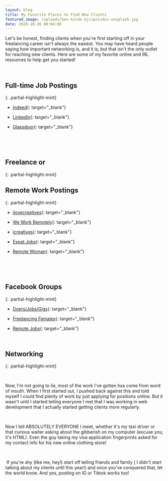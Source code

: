 ```yaml
---
layout: blog
title: My Favorite Places to Find New Clients
featured_image: /uploads/ben-kolde-ajcipx1vdxi-unsplash.jpg
date: 2020-10-26 00:04:00
---
```


Let's be honest, finding clients when you're first starting off in your freelancing career isn't always the easiest. You may have heard people saying how important networking is, and it is, but that isn't the only outlet for reaching new clients. Here are some of my favorite online and IRL resources to help get you started\!

&nbsp;

## **Full-time Job Postings**
{: .partial-highlight-mint}

* [Indeed](https://www.indeed.com/){: target="_blank"}

* [LinkedIn](https://www.linkedin.com/in/jessie-bosley/){: target="_blank"}

* [Glassdoor](https://www.glassdoor.com/){: target="_blank"}

&nbsp;

&nbsp;

## Freelance or&nbsp;
{: .partial-highlight-mint}

## **Remote Work Postings**
{: .partial-highlight-mint}

* [ilovecreatives](https://ilovecreatives.com/ads/category/Job){: target="_blank"}

* [We Work Remotely](https://weworkremotely.com/){: target="_blank"}

* [icreatives](https://www.icreatives.com/find-work/?){: target="_blank"}

* [Expat Jobs](https://expatjobs.io/){: target="_blank"}

* [Remote Woman](https://remotewoman.com/){: target="_blank"}

&nbsp;

&nbsp;

## **Facebook Groups**
{: .partial-highlight-mint}

* [Doers/Jobs/Gigs](https://www.facebook.com/groups/ddoers.jobs.gigs/){: target="_blank"}

* [Freelancing Females](https://www.facebook.com/groups/freelancingfems/){: target="_blank"}

* [Remote Jobs](https://www.facebook.com/groups/901954586546769/){: target="_blank"}

&nbsp;

## Networking
{: .partial-highlight-mint}

&nbsp;

Now, I'm not going to lie, most of the work I've gotten has come from word of mouth. When I first started out, I pushed back against this and told myself I could find plenty of work by just applying for positions online. But it wasn't until I started telling everyone I met that I was working in web development that I actually started getting clients more regularly.&nbsp;

&nbsp;

Now I tell ABSOLUTELY EVERYONE I meet, whether it's my taxi driver or that curious waiter asking about the gibberish on my computer (excuse you, it's HTML). Even the guy taking my visa application fingerprints asked for my contact info for his new online clothing store\!

&nbsp;

&nbsp;If you're shy (like me, hey\!) start off telling friends and family ( I didn't start talking about my clients until this year\!) and once you've conquered that, let the world know. And yes, posting on IG or Tiktok works too\!&nbsp;
